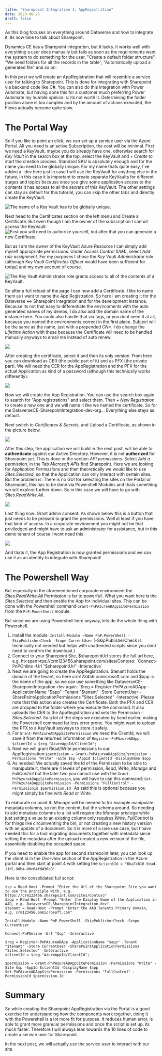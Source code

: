 ```yaml
---
title: "Sharepoint Integration 1: AppRegistration"
date: 2023-06-25
draft: false
---
```


As this blog focuses on everything around Dataverse and how to integrate it, its now time to talk about Sharepoint. 

Dynamics CE has a Sharepoint integration, but it lacks. It works well with everything a user does manually but fails as soon as the requirements want the system to do something for the user. "Create a default folder structure", "We need folders for all the records in the table", "Automatically upload a generated file" and so on. 

In this post we will create an AppRegistration that will resemble a service user for talking to Sharepoint. This is done for integrating with Sharepoint via backend code like C#. You can also do this integration with Power Automate, but having done this for a customer much preferring Power Automate my humble opinion is: Its not worth it. Determining the folder position alone is too complex and by the amount of actions executed, the Flows actually become quite slow. 

# The Portal Way
So if you like to point an click, we can set up a service user via the Azure Portal. All you need is an active Subscription, the cost will be minimal.
First we need a KeyVault, maybe you do already have one, otherwise search for _Key Vault_ in the search box at the top, select the KeyVault and _+ Create_ to start the creation process. Standard SKU is absolutely enough and for the name you need to be globally unique. For my name thats quite easy, I've added a -dev here just in case I will use the KeyVault for anything else in the future, in this case it is important to create separate KeyVaults for different stages and topics because once you give some application access to the contents it has access to all the secrets of this KeyVault. The other settings can stay as default for this tutorial, you can skip the other tabs and directly create the KeyVault.

![The name of a Key Vault has to be globally unique.](CreateKeyVault.png)

Next head to the Certificates section on the left menu and Create a Certificate. But even though I am the owner of the subscription I cannot access the KeyVault:
![First you will need to authorize yourself, but after that you can generate a new Certificate.](GenerateCertificate.png)

But as I am the owner of the KeyVault Azure Resource I can simply add myself appropriate permissions. Under _Access Control (IAM)_, select _Add role assignment_. For my purposes I chose the _Key Vault Administrator_ role (although _Key Vault Certificates Officer_ would have been sufficient for today) and my own account of course.

![The _Key Vault Administrator_ role grants access to all of the contents of a KeyVault.](AddRole.png)

So after a full reload of the page I can now add a Certificate. I like to name them as I want to name the App Registration. So here I am creating it for the Dataverse <-> Sharepoint Integration and for the development instance. Because its not that easy to differentiate the environments with the auto generated names of my demos, I do also add the domain name of the instance here. You could also handle that via tags, or you dont need it at all, because you named the environments correct in the first place. Subject will be the same as the name, just with a prepended _CN=_. I do change the _Lifetime Action_ with these because the Certificate will need to be handled manually anyways to email me instead of auto renew. 

![](NewCertificate.png)

After creating the certificate, select it and then its only version. From here you can download as CER (the public part of it) and as PFX (the private part). We will need the CER for the AppRegistration and the PFX for the actual Application as kind of a password (although this technically works differently).

![](Download.png)

Now we will create the App Registration. You can use the search box again to search for "App registrations" and select them. Then _+ New Registration_ to create a new one and we will name it like we named the certificate. So for me DataverseCE-SharepointIntegration-dev-org... Everything else stays as default. 

Next switch to _Certificates & Secrets_, and Upload a Certificate, as shown in the picture below.

![](Upload.png)

After this step, the application we will build in the next post, will be able to **authenticate** against our Active Directory. However, it is not **authorized** for Sharepoint yet. This is done in the section _API permissions_. Select _Add a permission_, in the Tab _Microsoft APIs_ find Sharepoint. Here we are looking for _Application Permissions_ and then theoretically we would like to use _Sites.Selected_, so that the Application can only interact with certain sites. But the problem is: There is no GUI for selecting the sites on the Portal or Sharepoint, this has to be done via Powershell Modules and thats something we will explore further down. So in this case we will have to go with _Sites.ReadWrite.All_.

![](AddPermission.png)

Last thing now: Grant admin consent. As shown below this is a button that just needs to be pressed to grant the permissions. Well at least if you have that kind of access. In a corporate environment you might not be that priviledged and might have to ask an administrator for assistance, but in this demo tenant of course I wont need this.

![](Grant.png)

And thats it, the App Registration is now granted permissions and we can use it as an identity to integrate with Sharepoint!

# The Powershell Way
But especially in the aforementioned corporate environment the _Sites.ReadWrite.All_ Permission is far to powerfull. What you want here is the _Sites.Selected_ and then enable the App for individual sites.
This can be done with the Powershell command `Grant-PnPAzureADAppSitePermission` from the `PnP.PowerShell` module. 

But since we are using Powershell here anyway, lets do the whole thing with Powershell.
1. Install the module: `Install-Module -Name PnP.PowerShell -SkipPublisherCheck -Scope CurrentUser` (-SkipPublisherCheck is technically not needed but helps with unattended scripts since you dont need to confirm the download.)
2. Connect to your Sharepoint Site, $sharepointUrl stores the full url here, e.g. ht<span>tps://crm123456.sharepoint.com/sites/Contoso: `Connect-PnPOnline -Url "$sharepointUrl" -Interactive`
3. Next we are going to create the AppRegistration. $tenant holds the domain of the tenant, so here crm123456.onmicrosoft.com and $app is the name of the app, so we can use something like DataverseCE-SharepointIntegration-dev again: `$reg = Register-PnPAzureADApp -ApplicationName "$app" -Tenant "$tenant" -Store CurrentUser -SharePointApplicationPermissions "Sites.Selected" -Interactive`
Please note that this action also creates the Certificate. Both the PFX and CER are dropped to the folder where you execute the command. It also uploads the CER to the AppRegistration and sets the Permission - _Sites.Selected_. So a lot of the steps we executed by hand earlier, making the Powershell command far less error prone.
You might want to upload the PFX to a KeyVault anyways to store it safely.
4. For `Grant-PnPAzureADAppSitePermission` we need the ClientId, we will save it from the returned information of `Register-PnPAzureADApp`: `$clientId = $reg."AzureAppId/ClientId";`
5. Next we will grant Read/Write permissions to our AppRegistration:`$permission = Grant-PnPAzureADAppSitePermission -Permissions "Write" -Site $sp -AppId $clientId -DisplayName $app`
6. As needed: We actually saved the Id of the Permission to be able to manipulate it, there are 4 levels of permission, _Read_, _Write_, _Manage_ and _FullControl_ but the later two you cannot use with the `Grant-PnPAzureADAppSitePermission`, you will have to use this command: `Set-PnPAzureADAppSitePermission -Permissions "FullControl" -PermissionId $permission.Id `
As said this is optional because you might simply be fine with _Read_ or _Write_.

To elaborate on point 6: _Manage_ will be needed to for example manipulate metadata columns, so not the content, but the schema around. So needing to add metadata columns to a list will require the _Manage_ privilege while just setting a value to an existing column only requires _Write_. _FullControl_ is for things like circumventing the bin, or not creating a new history version with an update of a document. So it is more of a rare use case, but I have needed this for a tool migrating documents together with metadata since setting the metadata after the upload created a new version of the file, essentially doubling the occupied space.

If you need to enable the app for second sharepoint later, you can look up the client id in the _Overview_ section of the AppRegistration in the Azure portal and then start at point 4 with setting the `$clientId = "6ba7b810-9dad-11d1-80b4-00c04fd430c8"`.

Here is the consolidated full script:

```
$sp = Read-Host -Prompt "Enter the Url of the Sharepoint Site you want to use the principle with, e.g. https://crm123456.sharepoint.com/sites/Contoso"
$app = Read-Host -Prompt "Enter the Display Name of the Application in AAD, e.g. DataverseCE-SharepointIntegration-dev"
$tenant = Read-Host -Prompt "Enter the AAD Tenants Primary Domain, e.g. crm123456.onmicrosoft.com"

Install-Module -Name PnP.PowerShell -SkipPublisherCheck -Scope CurrentUser

Connect-PnPOnline -Url "$sp" -Interactive

$reg = Register-PnPAzureADApp -ApplicationName "$app" -Tenant "$tenant" -Store CurrentUser -SharePointApplicationPermissions "Sites.Selected" -Interactive
$clientId = $reg."AzureAppId/ClientId";

$permission = Grant-PnPAzureADAppSitePermission -Permissions "Write" -Site $sp -AppId $clientId -DisplayName $app
Set-PnPAzureADAppSitePermission -Permissions "FullControl" -PermissionId $permission.Id 
```

# Summary
So while creating the Sharepoint AppRegistration via the Portal is a good exercise for understanding how the components work together, doing it with the Powershell is a lot more fit for purpose. It reduces human error, is able to grant more granular permissions and once the script is set up, its much faster. Therefore I will always lean towards the 10 lines of code to create a service user for Sharepoint.

In the next post, we will actually use the service user to interact with our site. 